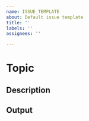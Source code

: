 ```yaml
---
name: ISSUE_TEMPLATE
about: Default issue template
title: ''
labels: ''
assignees: ''

---
```


# Topic

## Description

## Output
